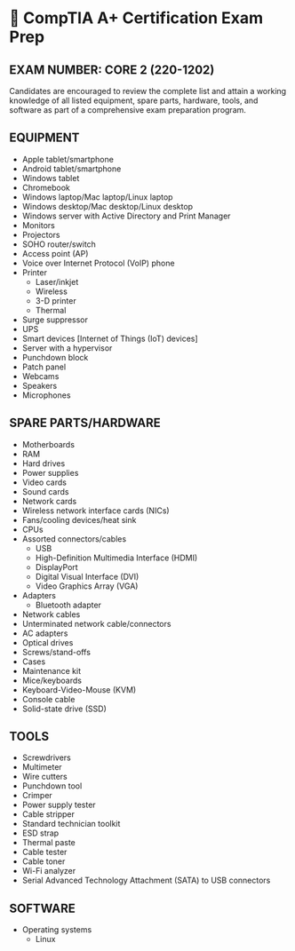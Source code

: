 # 🧠 CompTIA A+ Certification Exam Prep  
## EXAM NUMBER: CORE 2 (220-1202)

Candidates are encouraged to review the complete list and attain a working knowledge of all listed equipment, spare parts, hardware, tools, and software as part of a comprehensive exam preparation program.

## EQUIPMENT
- Apple tablet/smartphone
- Android tablet/smartphone
- Windows tablet
- Chromebook
- Windows laptop/Mac laptop/Linux laptop
- Windows desktop/Mac desktop/Linux desktop
- Windows server with Active Directory and Print Manager
- Monitors
- Projectors
- SOHO router/switch
- Access point (AP)
- Voice over Internet Protocol (VoIP) phone
- Printer
  - Laser/inkjet
  - Wireless
  - 3-D printer
  - Thermal
- Surge suppressor
- UPS
- Smart devices [Internet of Things (IoT) devices]
- Server with a hypervisor
- Punchdown block
- Patch panel
- Webcams
- Speakers
- Microphones

## SPARE PARTS/HARDWARE
- Motherboards
- RAM
- Hard drives
- Power supplies
- Video cards
- Sound cards
- Network cards
- Wireless network interface cards (NICs)
- Fans/cooling devices/heat sink
- CPUs
- Assorted connectors/cables
  - USB
  - High-Definition Multimedia Interface (HDMI)
  - DisplayPort
  - Digital Visual Interface (DVI)
  - Video Graphics Array (VGA)
- Adapters
  - Bluetooth adapter
- Network cables
- Unterminated network cable/connectors
- AC adapters
- Optical drives
- Screws/stand-offs
- Cases
- Maintenance kit
- Mice/keyboards
- Keyboard-Video-Mouse (KVM)
- Console cable
- Solid-state drive (SSD)

## TOOLS
- Screwdrivers
- Multimeter
- Wire cutters
- Punchdown tool
- Crimper
- Power supply tester
- Cable stripper
- Standard technician toolkit
- ESD strap
- Thermal paste
- Cable tester
- Cable toner
- Wi-Fi analyzer
- Serial Advanced Technology Attachment (SATA) to USB connectors

## SOFTWARE
- Operating systems
  - Linux
